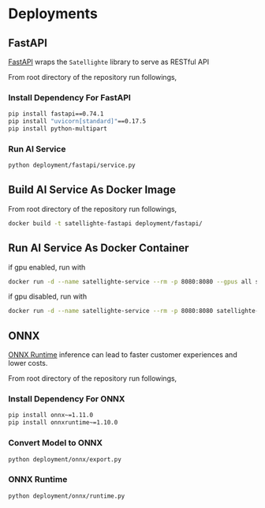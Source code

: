 # Deployments <!-- omit in toc -->

## FastAPI

[FastAPI](https://fastapi.tiangolo.com/) wraps the `Satellighte` library to serve as RESTful API

From root directory of the repository run followings,

### Install Dependency For FastAPI

```bash
pip install fastapi==0.74.1
pip install "uvicorn[standard]"==0.17.5
pip install python-multipart
```

### Run AI Service

```bash
python deployment/fastapi/service.py
```

## Build AI Service As Docker Image

From root directory of the repository run followings,

```bash
docker build -t satellighte-fastapi deployment/fastapi/
```

## Run AI Service As Docker Container

if gpu enabled, run with

```bash
docker run -d --name satellighte-service --rm -p 8080:8080 --gpus all satellighte-fastapi
```

if gpu disabled, run with

```bash
docker run -d --name satellighte-service --rm -p 8080:8080 satellighte-fastapi
```

## ONNX

[ONNX Runtime](https://onnxruntime.ai/) inference can lead to faster customer experiences and lower costs.

From root directory of the repository run followings,

### Install Dependency For ONNX

```bash
pip install onnx~=1.11.0
pip install onnxruntime~=1.10.0
```

### Convert Model to ONNX

```bash
python deployment/onnx/export.py
```

### ONNX Runtime

```bash
python deployment/onnx/runtime.py
```
